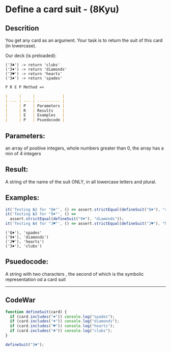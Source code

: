 # Define a card suit - (8Kyu)

## Descrition

You get any card as an argument. Your task is to return the suit of this card (in lowercase).

Our deck (is preloaded):

    ('3♣') -> return 'clubs'
    ('3♦') -> return 'diamonds'
    ('3♥') -> return 'hearts'
    ('3♠') -> return 'spades'

```md
P R E P Method =>

|     |     |            |
| --- | --- | ---------- |
|     | P   | Parameters |
|     | R   | Results    |
|     | E   | Examples   |
|     | P   | Psuedocode |
```

## Parameters:

an array of positive integers, whole numbers greater than 0, the array has a min of 4 integers

## Result:

A string of the name of the suit ONLY, in all lowercase letters and plural.

## Examples:

```js
it('Testing №2 for "Q♠"', () => assert.strictEqual(defineSuit("Q♠"), "spades"));
it('Testing №3 for "9♦"', () =>
  assert.strictEqual(defineSuit("9♦"), "diamonds"));
it('Testing №4 for "J♥"', () => assert.strictEqual(defineSuit("J♥"), "hearts"));
```

    ('Q♠'), 'spades'
    ('9♦'), 'diamonds')
    ('J♥'), 'hearts')
    ('3♠'), 'clubs')

## Psuedocode:

A string with two characters , the second of which is the symbolic representation od a card suit

---

## CodeWar

```js
function defineSuit(card) {
  if (card.includes("♠")) console.log("spades");
  if (card.includes("♦")) console.log("diamonds");
  if (card.includes("♥")) console.log("hearts");
  if (card.includes("♣")) console.log("clubs");
}

defineSuit("3♣");
```
